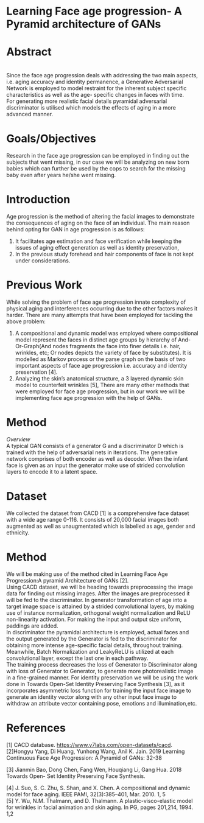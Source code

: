 # Learning Face age progression- A Pyramid architecture of GANs
# Abstract
<br>
Since the face age progression deals with addressing the two main aspects, i.e. aging
accuracy and identity permanence, a Generative Adversarial Network is employed to model
restraint for the inherent subject specific characteristics as well as the age- specific changes in
faces with time. <br>
For generating more realistic facial details pyramidal adversarial discriminator is utilised
which models the effects of aging in a more advanced manner. 

# Goals/Objectives
Research in the face age progression can be employed in finding out the subjects that went
missing, in our case we will be analyzing on new born babies which can further be used by
the cops to search for the missing baby even after years he/she went missing. 
# Introduction
Age progression is the method of altering the facial images to demonstrate the consequences
of aging on the face of an individual.
The main reason behind opting for GAN in age progression is as follows:
  1. It facilitates age estimation and face verification while keeping the issues of aging
    effect generation as well as identity preservation,
  2. In the previous study forehead and hair components of face is not kept under
    considerations. 
# Previous Work
While solving the problem of face age progression innate complexity of physical aging and
interferences occurring due to the other factors makes it harder. There are many attempts that
have been employed for tackling the above problem:
  1. A compositional and dynamic model was employed where compositional model
    represent the faces in distinct age groups by hierarchy of And-Or-Graph(And nodes
    fragments the face into finer details i.e. hair, wrinkles, etc; Or nodes depicts the
    variety of face by substitutes). It is modelled as Markov process or the parse graph on
    the basis of two important aspects of face age progression i.e. accuracy and identity
    preservation [4].
 2. Analyzing the skin’s anatomical structure, a 3 layered dynamic skin model to
counterfeit wrinkles [5],
There are many other methods that were employed for face age progression, but in our work
we will be implementing face age progression with the help of GANs. <br>

# Method
_Overview_ <br>
A typical GAN consists of a generator G and a discriminator D which is trained with the help
of adversarial nets in iterations.
The generative network comprises of both encoder as well as decoder.
When the infant face is given as an input the generator make use of strided convolution layers
to encode it to a latent space.
# Dataset
We collected the dataset from CACD [1] is a comprehensive face dataset with a wide age
range 0-116. It consists of 20,000 facial images both augmented as well as unaugmentated
which is labelled as age, gender and ethnicity.
# Method
We will be making use of the method cited in Learning Face Age Progression:A pyramid
Architecture of GANs [2]. <br>
Using CACD dataset, we will be heading towards preprocessing the image data for finding
out missing images. After the images are preprocessed it will be fed to the discriminator.
In generator transformation of age into a target image space is attained by a strided
convolutional layers, by making use of instance normalization, orthogonal weight
normalization and ReLU non-linearity activation. For making the input and output size
uniform, paddings are added. <br>
In discriminator the pyramidal architecture is employed, actual faces and the output generated
by the Generator is fed to the discriminator for obtaining more intense age-specific facial
details, throughout training. Meanwhile, Batch Normalization and LeakyReLU is utilized at
each convolutional layer, except the last one in each pathway. <br>
The training process decreases the loss of Generator to Discriminator along with loss of
Generator to Generator, to generate more photorealistic image in a fine-grained manner.
For identity preservation we will be using the work done in Towards Open-Set Identity
Preserving Face Synthesis [3], as it incorporates asymmetric loss function for training the
input face image to generate an identity vector along with any other input face image to
withdraw an attribute vector containing pose, emotions and illumination,etc. <br>

# References
[1] CACD database. https://www.v7labs.com/open-datasets/cacd. <br>
[2]Hongyu Yang, Di Huang, Yunhong Wang, Anil K. Jain. 2019 Learning Continuous
Face Age Progression: A Pyramid of GANs: 32-38 <br>

[3] Jianmin Bao, Dong Chen, Fang Wen, Houqiang Li, Gang Hua. 2018 Towards Open-
Set Identity Preserving Face Synthesis. <br>

[4] J. Suo, S. C. Zhu, S. Shan, and X. Chen. A compositional and dynamic model for face
aging. IEEE PAMI, 32(3):385–401, Mar. 2010. 1, 5 <br>
[5] Y. Wu, N.M. Thalmann, and D. Thalmann. A plastic-visco-elastic model for wrinkles
in facial animation and skin aging. In PG, pages 201,214, 1994. 1,2 <br>
